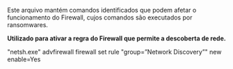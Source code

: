 Este arquivo mantém comandos identificados que podem afetar o funcionamento do Firewall, cujos comandos são executados por ransomwares. 

**Utilizado para ativar a regra do Firewall que permite a descoberta de rede.**

"netsh.exe" advfirewall firewall set rule "group=”Network Discovery”" new enable=Yes
